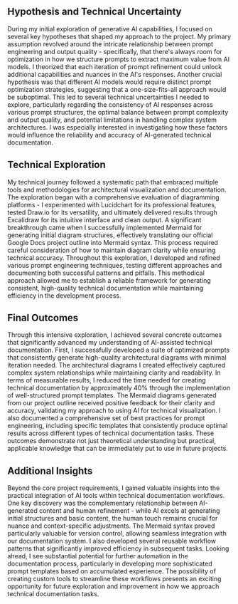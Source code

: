 ## Hypothesis and Technical Uncertainty

During my initial exploration of generative AI capabilities, I focused on several key hypotheses that shaped my approach to the project. My primary assumption revolved around the intricate relationship between prompt engineering and output quality - specifically, that there's always room for optimization in how we structure prompts to extract maximum value from AI models. I theorized that each iteration of prompt refinement could unlock additional capabilities and nuances in the AI's responses. Another crucial hypothesis was that different AI models would require distinct prompt optimization strategies, suggesting that a one-size-fits-all approach would be suboptimal. This led to several technical uncertainties I needed to explore, particularly regarding the consistency of AI responses across various prompt structures, the optimal balance between prompt complexity and output quality, and potential limitations in handling complex system architectures. I was especially interested in investigating how these factors would influence the reliability and accuracy of AI-generated technical documentation.

## Technical Exploration

My technical journey followed a systematic path that embraced multiple tools and methodologies for architectural visualization and documentation. The exploration began with a comprehensive evaluation of diagramming platforms - I experimented with Lucidchart for its professional features, tested Draw.io for its versatility, and ultimately delivered results through Excalidraw for its intuitive interface and clean output. A significant breakthrough came when I successfully implemented Mermaid for generating initial diagram structures, effectively translating our official Google Docs project outline into Mermaid syntax. This process required careful consideration of how to maintain diagram clarity while ensuring technical accuracy. Throughout this exploration, I developed and refined various prompt engineering techniques, testing different approaches and documenting both successful patterns and pitfalls. This methodical approach allowed me to establish a reliable framework for generating consistent, high-quality technical documentation while maintaining efficiency in the development process.

## Final Outcomes

Through this intensive exploration, I achieved several concrete outcomes that significantly advanced my understanding of AI-assisted technical documentation. First, I successfully developed a suite of optimized prompts that consistently generate high-quality architectural diagrams with minimal iteration needed. The architectural diagrams I created effectively captured complex system relationships while maintaining clarity and readability. In terms of measurable results, I reduced the time needed for creating technical documentation by approximately 40% through the implementation of well-structured prompt templates. The Mermaid diagrams generated from our project outline received positive feedback for their clarity and accuracy, validating my approach to using AI for technical visualization. I also documented a comprehensive set of best practices for prompt engineering, including specific templates that consistently produce optimal results across different types of technical documentation tasks. These outcomes demonstrate not just theoretical understanding but practical, applicable knowledge that can be immediately put to use in future projects.

## Additional Insights

Beyond the core project requirements, I gained valuable insights into the practical integration of AI tools within technical documentation workflows. One key discovery was the complementary relationship between AI-generated content and human refinement - while AI excels at generating initial structures and basic content, the human touch remains crucial for nuance and context-specific adjustments. The Mermaid syntax proved particularly valuable for version control, allowing seamless integration with our documentation system. I also developed several reusable workflow patterns that significantly improved efficiency in subsequent tasks. Looking ahead, I see substantial potential for further automation in the documentation process, particularly in developing more sophisticated prompt templates based on accumulated experience. The possibility of creating custom tools to streamline these workflows presents an exciting opportunity for future exploration and improvement in how we approach technical documentation tasks.